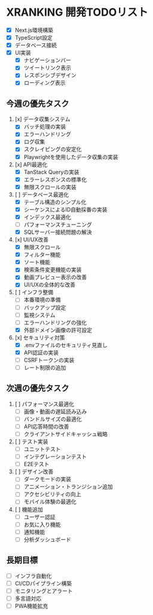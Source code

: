 # XRANKING 開発TODOリスト

- [x] Next.js環境構築
- [x] TypeScript設定
- [x] データベース接続
- [x] UI実装
  - [x] ナビゲーションバー
  - [x] ツイートリンク表示
  - [x] レスポンシブデザイン
  - [x] ローディング表示

## 今週の優先タスク
1. [x] データ収集システム
   - [x] バッチ処理の実装
   - [x] エラーハンドリング
   - [x] ログ収集
   - [x] スクレイピングの安定化
   - [x] Playwrightを使用したデータ収集の実装

2. [x] API最適化
   - [x] TanStack Queryの実装
   - [x] エラーレスポンスの標準化
   - [x] 無限スクロールの実装

3. [ ] データベース最適化
   - [x] テーブル構造のシンプル化
   - [x] シーケンスによるID自動採番の実装
   - [x] インデックス最適化
   - [ ] パフォーマンスチューニング
   - [x] SQLサーバー接続問題の解決

4. [x] UI/UX改善
   - [x] 無限スクロール
   - [x] フィルター機能
   - [x] ソート機能
   - [x] 検索条件変更機能の実装
   - [x] 動画プレビュー表示の改善
   - [x] UI/UXの全体的な改善

5. [ ] インフラ整備
   - [ ] 本番環境の準備
   - [ ] バックアップ設定
   - [ ] 監視システム
   - [ ] エラーハンドリングの強化
   - [x] 外部ドメイン画像の許可設定

6. [x] セキュリティ対策
   - [x] .envファイルのセキュリティ見直し
   - [x] API認証の実装
   - [ ] CSRFトークンの実装
   - [ ] レート制限の追加

## 次週の優先タスク
1. [ ] パフォーマンス最適化
   - [ ] 画像・動画の遅延読み込み
   - [ ] バンドルサイズの最適化
   - [ ] API応答時間の改善
   - [ ] クライアントサイドキャッシュ戦略

2. [ ] テスト実装
   - [ ] ユニットテスト
   - [ ] インテグレーションテスト
   - [ ] E2Eテスト

3. [ ] デザイン改善
   - [ ] ダークモードの実装
   - [ ] アニメーション・トランジション追加
   - [ ] アクセシビリティの向上
   - [ ] モバイル体験の最適化

4. [ ] 機能追加
   - [ ] ユーザー認証
   - [ ] お気に入り機能
   - [ ] 通知機能
   - [ ] 分析ダッシュボード

## 長期目標
- [ ] インフラ自動化
- [ ] CI/CDパイプライン構築
- [ ] モニタリングとアラート
- [ ] 多言語対応
- [ ] PWA機能拡充